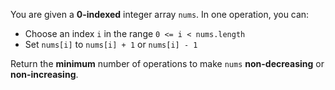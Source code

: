 You are given a **0-indexed** integer array `nums`. In one operation, you can:

- Choose an index `i` in the range `0 <= i < nums.length`
- Set `nums[i]` to `nums[i] + 1` or `nums[i] - 1`

Return the **minimum** number of operations to make `nums` **non-decreasing** or **non-increasing**.